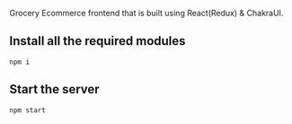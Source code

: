 Grocery Ecommerce frontend that is built using React(Redux) & ChakraUI.

## Install all the required modules
```
npm i
```

## Start the server

```
npm start 
```
